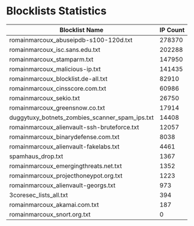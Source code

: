 # Blocklists Statistics
| Blocklist Name | IP Count |
|----|----|
| romainmarcoux_abuseipdb-s100-120d.txt | 278370 |
| romainmarcoux_isc.sans.edu.txt | 202288 |
| romainmarcoux_stamparm.txt | 147950 |
| romainmarcoux_malicious-ip.txt | 141435 |
| romainmarcoux_blocklist.de-all.txt | 82910 |
| romainmarcoux_cinsscore.com.txt | 60986 |
| romainmarcoux_sekio.txt | 26750 |
| romainmarcoux_greensnow.co.txt | 17914 |
| duggytuxy_botnets_zombies_scanner_spam_ips.txt | 14408 |
| romainmarcoux_alienvault-ssh-bruteforce.txt | 12057 |
| romainmarcoux_binarydefense.com.txt | 8038 |
| romainmarcoux_alienvault-fakelabs.txt | 4461 |
| spamhaus_drop.txt | 1367 |
| romainmarcoux_emergingthreats.net.txt | 1352 |
| romainmarcoux_projecthoneypot.org.txt | 1223 |
| romainmarcoux_alienvault-georgs.txt | 973 |
| 3coresec_lists_all.txt | 394 |
| romainmarcoux_akamai.com.txt | 187 |
| romainmarcoux_snort.org.txt | 0 |
